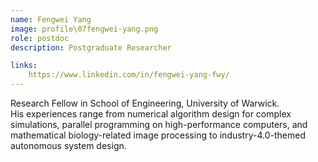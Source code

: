 ```yaml
---
name: Fengwei Yang
image: profile\07fengwei-yang.png
role: postdoc
description: Postgraduate Researcher

links:
    https://www.linkedin.com/in/fengwei-yang-fwy/
---
```


Research Fellow in School of Engineering, University of Warwick.  
His experiences range from numerical algorithm design for complex simulations, parallel programming on high-performance computers, and mathematical biology-related image processing to industry-4.0-themed autonomous system design.
